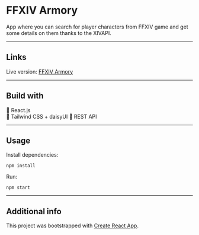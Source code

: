 # FFXIV Armory

App where you can search for player characters from FFXIV game and get some details on them thanks to the XIVAPI.

---

## Links

Live version: [FFXIV Armory](https://anngladz.github.io/ffxiv-armory/)

---

## Build with

:small_blue_diamond: React.js  
:small_blue_diamond: Tailwind CSS + daisyUI
:small_blue_diamond: REST API

---

## Usage

Install dependencies:

```
npm install
```

Run:

```
npm start
```

---

## Additional info

This project was bootstrapped with [Create React App](https://github.com/facebook/create-react-app).
